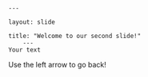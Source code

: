 	---
	
	layout: slide
	
	title: "Welcome to our second slide!"
		---	
	Your text	
  
  Use the left arrow to go back!

